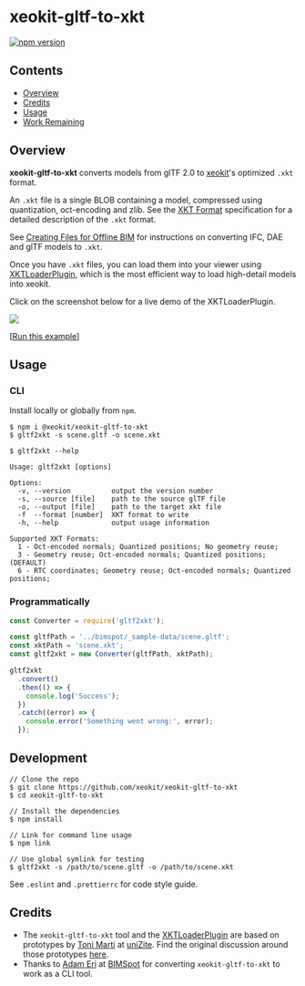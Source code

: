 # xeokit-gltf-to-xkt

[![npm version](https://badge.fury.io/js/%40xeokit%2Fxeokit-gltf-to-xkt.svg)](https://badge.fury.io/js/%40xeokit%2Fxeokit-gltf-to-xkt)

## Contents

 - [Overview](#overview)
 - [Credits](#credits)
 - [Usage](#usage)
 - [Work Remaining](#work-remaining)
  
## Overview
**xeokit-gltf-to-xkt** converts models from glTF 2.0 to 
[xeokit](http://xeokit.io)'s optimized ````.xkt```` format.

An ````.xkt```` file is a single BLOB containing a model, compressed using quantization, oct-encoding and zlib. See the [XKT Format](https://github.com/xeokit/xeokit-sdk/wiki/XKT-Format) specification for a detailed description of the ````.xkt```` format.

See [Creating Files for Offline BIM](https://github.com/xeokit/xeokit-sdk/wiki/Creating-Files-for-Offline-BIM) for instructions on converting IFC, DAE and glTF models to ````.xkt````.

Once you have ````.xkt```` files, you can load them into your viewer using 
[XKTLoaderPlugin](https://xeokit.github.io/xeokit-sdk/docs/class/src/plugins/XKTLoaderPlugin/XKTLoaderPlugin.js~XKTLoaderPlugin.html), 
which is the most efficient way to load high-detail models into xeokit.
 
Click on the screenshot below for a live demo of the XKTLoaderPlugin.

<a href="https://xeokit.github.io/xeokit-sdk/examples/#loading_XKT_OTCConferenceCenter">
    <img src="http://xeokit.io/img/docs/XKTLoaderPlugin/XKTLoaderPlugin.png">
</a>
 
[[Run this example](https://xeokit.github.io/xeokit-sdk/examples/#loading_XKT_OTCConferenceCenter)]

## Usage

### CLI

Install locally or globally from `npm`.

```
$ npm i @xeokit/xeokit-gltf-to-xkt
$ gltf2xkt -s scene.gltf -o scene.xkt
```

```
$ gltf2xkt --help

Usage: gltf2xkt [options]

Options:
  -v, --version          output the version number
  -s, --source [file]    path to the source glTF file
  -o, --output [file]    path to the target xkt file
  -f  --format [number]  XKT format to write
  -h, --help             output usage information

Supported XKT Formats:
  1 - Oct-encoded normals; Quantized positions; No geometry reuse;
  3 - Geometry reuse; Oct-encoded normals; Quantized positions; (DEFAULT)
  6 - RTC coordinates; Geometry reuse; Oct-encoded normals; Quantized positions;
```

### Programmatically

```javascript
const Converter = require('gltf2xkt');

const gltfPath = '../bimspot/_sample-data/scene.gltf';
const xktPath = 'scene.xkt';
const gltf2xkt = new Converter(gltfPath, xktPath);

gltf2xkt
  .convert()
  .then(() => {
    console.log('Success');
  })
  .catch((error) => {
    console.error('Something went wrong:', error);
  });
```
 
## Development

```
// Clone the repo
$ git clone https://github.com/xeokit/xeokit-gltf-to-xkt
$ cd xeokit-gltf-to-xkt

// Install the dependencies
$ npm install

// Link for command line usage
$ npm link

// Use global symlink for testing
$ gltf2xkt -s /path/to/scene.gltf -o /path/to/scene.xkt
```

See `.eslint` and `.prettierrc` for code style guide.

## Credits

- The ````xeokit-gltf-to-xkt```` tool and the 
[XKTLoaderPlugin](https://xeokit.github.io/xeokit-sdk/docs/class/src/plugins/XKTLoaderPlugin/XKTLoaderPlugin.js~XKTLoaderPlugin.html) 
are based on prototypes by [Toni Marti](https://github.com/tmarti) at [uniZite](https://www.unizite.com/login). Find the original discussion around those prototypes [here](https://github.com/xeokit/xeokit-sdk/issues/48#).
- Thanks to [Adam Eri](https://github.com/eriadam) at [BIMSpot](https://bimspot.io/) for converting ````xeokit-gltf-to-xkt```` to work as a CLI tool.  

